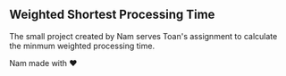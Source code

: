 ## Weighted Shortest Processing Time

The small project created by Nam serves Toan's assignment to calculate the minmum weighted processing time.

Nam made with :heart:
